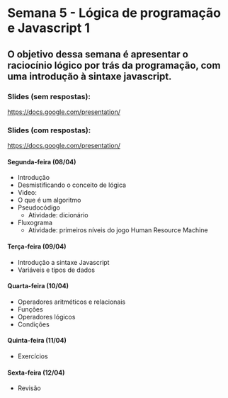 # Semana 5 - Lógica de programação e Javascript 1

## O objetivo dessa semana é apresentar o raciocínio lógico por trás da programação, com uma introdução à sintaxe javascript.

### Slides (sem respostas):
https://docs.google.com/presentation/

### Slides (com respostas):
https://docs.google.com/presentation/


#### Segunda-feira (08/04)
* Introdução
* Desmistificando o conceito de lógica
* Video: 
* O que é um algoritmo
* Pseudocódigo
    * Atividade: dicionário
* Fluxograma
    * Atividade: primeiros níveis do jogo Human Resource Machine

#### Terça-feira (09/04)
* Introdução a sintaxe Javascript
* Variáveis e tipos de dados
   
#### Quarta-feira (10/04)
* Operadores aritméticos e relacionais
* Funções
* Operadores lógicos
* Condições

#### Quinta-feira (11/04)
* Exercícios

#### Sexta-feira (12/04)
* Revisão 